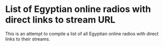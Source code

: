 # List of Egyptian online radios with direct links to stream URL

This is an attempt to compile a list of all Egyptian online radios with direct links to their streams.


